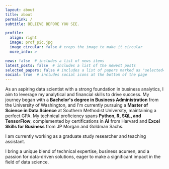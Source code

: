 ```yaml
---
layout: about
title: about
permalink: /
subtitle: BELIEVE BEFORE YOU SEE.

profile:
  align: right
  image: prof_pic.jpg
  image_circular: false # crops the image to make it circular
  more_info: >

news: false  # includes a list of news items
latest_posts: false  # includes a list of the newest posts
selected_papers: false # includes a list of papers marked as "selected={true}"
social: true  # includes social icons at the bottom of the page
---
```


As an aspiring data scientist with a strong foundation in business analytics, I aim to leverage my analytical and financial skills to drive success. My journey began with a **Bachelor's degree in Business Administration** from the University of Washington, and I'm currently pursuing a **Master of Science in Data Science** at Southern Methodist University, maintaining a perfect GPA. My technical proficiency spans **Python, R, SQL, and TensorFlow**, complemented by certifications in **AI** from Harvard and **Excel Skills for Business** from JP Morgan and Goldman Sachs.

I am currently working as a graduate study researcher and teaching assistant.

I bring a unique blend of technical expertise, business acumen, and a passion for data-driven solutions, eager to make a significant impact in the field of data science.
